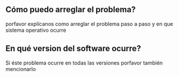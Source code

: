 ## Cómo puedo arreglar el problema?
porfavor explícanos como arreglar el problema paso a paso y en que sistema operativo ocurre
## En qué version del software ocurre?
Si éste problema ocurre en todas las versiones porfavor también mencionarlo
